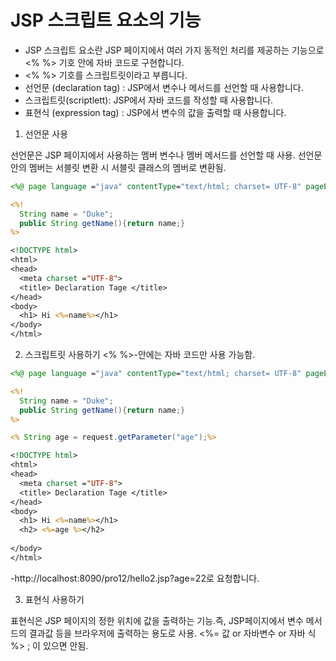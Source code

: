 # JSP 스크립트 요소의 기능
- JSP 스크립트 요소란 JSP 페이지에서 여러 가지 동적인 처리를 제공하는 기능으로 <% %> 기호 안에 자바 코드로 구현합니다.
- <% %> 기호를 스크립트릿이라고 부릅니다.
- 선언문 (declaration tag) : JSP에서 변수나 메서드를 선언할 때 사용합니다.
- 스크립트릿(scriptlett): JSP에서 자바 코드를 작성할 때 사용합니다.
- 표현식 (expression tag) : JSP에서 변수의 값을 출력할 때 사용합니다.

1. 선언문 사용

선언문은 JSP 페이지에서 사용하는 멤버 변수나 멤버 메서드를 선언할 때 사용. 선언문 안의 멤버는 서블릿 변환 시 서블릿 클래스의 멤버로 변환됨.

```jsp
<%@ page language ="java" contentType="text/html; charset= UTF-8" pageEncoding="UTF-8" %>

<%!
  String name = "Duke";
  public String getName(){return name;}
%>

<!DOCTYPE html>
<html>
<head>
  <meta charset ="UTF-8">
  <title> Declaration Tage </title>
</head>
<body>
  <h1> Hi <%=name%></h1>
</body>
</html>
```

2. 스크립트릿 사용하기
<% %>-안에는 자바 코드만 사용 가능함.
```jsp
<%@ page language ="java" contentType="text/html; charset= UTF-8" pageEncoding="UTF-8" %>

<%!
  String name = "Duke";
  public String getName(){return name;}
%>

<% String age = request.getParameter("age");%>

<!DOCTYPE html>
<html>
<head>
  <meta charset ="UTF-8">
  <title> Declaration Tage </title>
</head>
<body>
  <h1> Hi <%=name%></h1>
  <h2> <%=age %></h2>
  
</body>
</html>
```
-http://localhost:8090/pro12/hello2.jsp?age=22로 요청합니다.

3. 표현식 사용하기

표현식은 JSP 페이지의 정한 위치에 값을 출력하는 기능.즉, JSP페이지에서 변수 메서드의 결과값 등을 브라우저에 출력하는 용도로 사용.
<%= 값 or 자바변수 or 자바 식 %> ; 이 있으면 안됨.

